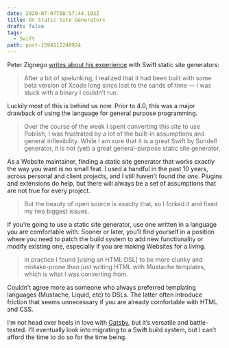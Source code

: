 ```yaml
---
date: 2020-07-07T08:57:44.102Z
title: On Static Site Generators
draft: false
tags:
  - Swift
path: post-1594112240924
---
```

Peter Zignego [writes about his experience](https://bytesized.co/posts/plot) with Swift static site generators:

> After a bit of spelunking, I realized that it had been built with some beta version of Xcode long since lost to the sands of time — I was stuck with a binary I couldn’t run.  

Luckily most of this is behind us now. Prior to 4.0, this was a major drawback of using the language for general purpose programming.

> Over the course of the week I spent converting this site to use Publish, I was frustrated by a lot of the built-in assumptions and general inflexibility. While I am sure that it is a great Swift by Sundell generator, it is not (yet) a great general-purpose static site generator.

As a Website maintainer, finding a static site generator that works exactly the way you want is no small feat. I used a handful in the past 10 years, across personal  and client projects, and I still haven’t found _the one_. Plugins and extensions do help, but there will always be a set of assumptions that are not true for every project.

> But the beauty of open source is exactly that, so I  forked it  and fixed my two biggest issues.

If you’re going to use a static site generator, use one written in a language you are comfortable with. Sooner or later, you’ll find yourself in a position where you need to patch the build system to add new functionality or modify existing one, especially if you are making Websites for a living.

> In practice I found [using an HTML DSL] to be more clunky and mistake-prone than just writing HTML with Mustache templates, which is what I was converting from.  

Couldn’t agree more as someone who always preferred templating languages (Mustache, Liquid, etc) to DSLs. The latter often introduce friction that seems unnecessary if you are already comfortable with HTML and CSS.

I‘m not head over heels in love with [Gatsby](https://www.gatsbyjs.org/), but it’s versatile and battle-tested. I‘ll eventually look into migrating to a Swift build system, but I can’t afford the time to do so for the time being.
